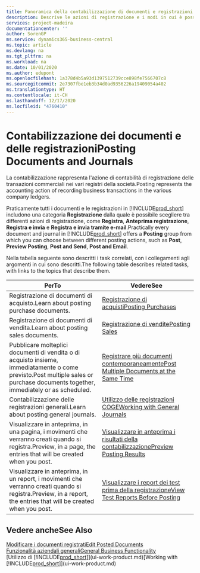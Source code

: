 ```yaml
---
title: Panoramica della contabilizzazione di documenti e registrazioni | Documenti Microsoft
description: Descrive le azioni di registrazione e i modi in cui è possibile contabilizzare documenti e registrazioni.
services: project-madeira
documentationcenter: ''
author: SorenGP
ms.service: dynamics365-business-central
ms.topic: article
ms.devlang: na
ms.tgt_pltfrm: na
ms.workload: na
ms.date: 10/01/2020
ms.author: edupont
ms.openlocfilehash: 1a378d4b5a93d1397512739cce898fe7566707c8
ms.sourcegitcommit: 2e7307fbe1eb3b34d0ad9356226a19409054a402
ms.translationtype: HT
ms.contentlocale: it-CH
ms.lasthandoff: 12/17/2020
ms.locfileid: "4760410"
---
```

# <a name="posting-documents-and-journals"></a><span data-ttu-id="e849b-103">Contabilizzazione dei documenti e delle registrazioni</span><span class="sxs-lookup"><span data-stu-id="e849b-103">Posting Documents and Journals</span></span>
<span data-ttu-id="e849b-104">La contabilizzazione rappresenta l'azione di contabilità di registrazione delle transazioni commerciali nei vari registri della società.</span><span class="sxs-lookup"><span data-stu-id="e849b-104">Posting represents the accounting action of recording business transactions in the various company ledgers.</span></span>

<span data-ttu-id="e849b-105">Praticamente tutti i documenti e le registrazioni in [!INCLUDE[prod_short](includes/prod_short.md)] includono una categoria **Registrazione** dalla quale è possibile scegliere tra differenti azioni di registrazione, come **Registra**, **Anteprima registrazione**, **Registra e invia** e **Registra e invia tramite e-mail**.</span><span class="sxs-lookup"><span data-stu-id="e849b-105">Practically every document and journal in [!INCLUDE[prod_short](includes/prod_short.md)] offers a **Posting** group from which you can choose between different posting actions, such as **Post**, **Preview Posting**, **Post and Send**, **Post and Email**.</span></span>

<span data-ttu-id="e849b-106">Nella tabella seguente sono descritti i task correlati, con i collegamenti agli argomenti in cui sono descritti.</span><span class="sxs-lookup"><span data-stu-id="e849b-106">The following table describes related tasks, with links to the topics that describe them.</span></span>

| <span data-ttu-id="e849b-107">Per</span><span class="sxs-lookup"><span data-stu-id="e849b-107">To</span></span> | <span data-ttu-id="e849b-108">Vedere</span><span class="sxs-lookup"><span data-stu-id="e849b-108">See</span></span> |
| --- | --- |
| <span data-ttu-id="e849b-109">Registrazione di documenti di acquisto.</span><span class="sxs-lookup"><span data-stu-id="e849b-109">Learn about posting purchase documents.</span></span> |[<span data-ttu-id="e849b-110">Registrazione di acquisti</span><span class="sxs-lookup"><span data-stu-id="e849b-110">Posting Purchases</span></span>](ui-post-purchases.md) |
| <span data-ttu-id="e849b-111">Registrazione di documenti di vendita.</span><span class="sxs-lookup"><span data-stu-id="e849b-111">Learn about posting sales documents.</span></span> |[<span data-ttu-id="e849b-112">Registrazione di vendite</span><span class="sxs-lookup"><span data-stu-id="e849b-112">Posting Sales</span></span>](ui-post-sales.md) |
| <span data-ttu-id="e849b-113">Pubblicare molteplici documenti di vendita o di acquisto insieme, immediatamente o come previsto.</span><span class="sxs-lookup"><span data-stu-id="e849b-113">Post multiple sales or purchase documents together, immediately or as scheduled.</span></span>|[<span data-ttu-id="e849b-114">Registrare più documenti contemporaneamente</span><span class="sxs-lookup"><span data-stu-id="e849b-114">Post Multiple Documents at the Same Time</span></span>](ui-batch-posting.md)|
| <span data-ttu-id="e849b-115">Contabilizzazione delle registrazioni generali.</span><span class="sxs-lookup"><span data-stu-id="e849b-115">Learn about posting general journals.</span></span> |[<span data-ttu-id="e849b-116">Utilizzo delle registrazioni COGE</span><span class="sxs-lookup"><span data-stu-id="e849b-116">Working with General Journals</span></span>](ui-work-general-journals.md) |
| <span data-ttu-id="e849b-117">Visualizzare in anteprima, in una pagina, i movimenti che verranno creati quando si registra.</span><span class="sxs-lookup"><span data-stu-id="e849b-117">Preview, in a page, the entries that will be created when you post.</span></span> |[<span data-ttu-id="e849b-118">Visualizzare in anteprima i risultati della contabilizzazione</span><span class="sxs-lookup"><span data-stu-id="e849b-118">Preview Posting Results</span></span>](ui-how-preview-post-results.md) |
| <span data-ttu-id="e849b-119">Visualizzare in anteprima, in un report, i movimenti che verranno creati quando si registra.</span><span class="sxs-lookup"><span data-stu-id="e849b-119">Preview, in a report, the entries that will be created when you post.</span></span> |[<span data-ttu-id="e849b-120">Visualizzare i report dei test prima della registrazione</span><span class="sxs-lookup"><span data-stu-id="e849b-120">View Test Reports Before Posting</span></span>](ui-how-view-test-reports-posting.md) |

## <a name="see-also"></a><span data-ttu-id="e849b-121">Vedere anche</span><span class="sxs-lookup"><span data-stu-id="e849b-121">See Also</span></span>
[<span data-ttu-id="e849b-122">Modificare i documenti registrati</span><span class="sxs-lookup"><span data-stu-id="e849b-122">Edit Posted Documents</span></span>](across-edit-posted-document.md)  
[<span data-ttu-id="e849b-123">Funzionalità aziendali generali</span><span class="sxs-lookup"><span data-stu-id="e849b-123">General Business Functionality</span></span>](ui-across-business-areas.md)  
<span data-ttu-id="e849b-124">[Utilizzo di [!INCLUDE[prod_short](includes/prod_short.md)]](ui-work-product.md)</span><span class="sxs-lookup"><span data-stu-id="e849b-124">[Working with [!INCLUDE[prod_short](includes/prod_short.md)]](ui-work-product.md)</span></span>
